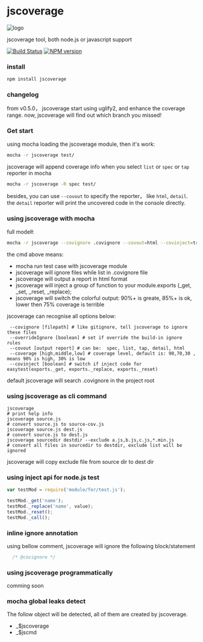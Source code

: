 jscoverage
==========
![logo](https://raw.github.com/fishbar/jscoverage/master/logo.png)

jscoverage tool, both node.js or javascript support

[![Build Status](https://travis-ci.org/fishbar/jscoverage.svg)](https://travis-ci.org/fishbar/jscoverage)
[![NPM version](https://badge.fury.io/js/jscoverage.svg)](http://badge.fury.io/js/jscoverage)


### install

```sh
npm install jscoverage
```

### changelog

from v0.5.0， jscoverage start using uglify2, and enhance the coverage range.
now, jscoverage will find out which branch you missed!

### Get start

using mocha loading the jscoverage module, then it's work:
```sh
mocha -r jscoverage test/
```

jscoverage will append coverage info when you select `list` or `spec` or `tap` reporter in mocha
```sh
mocha -r jscoverage -R spec test/
```

besides, you can use `--covout` to specify the reporter， like `html`, `detail`.
the `detail` reporter will print the uncovered code in the console directly.

### using jscoverage with mocha

full modelł:
```sh
mocha -r jscoverage --covignore .covignore --covout=html --covinject=true --coverage=90,85,75 test
```
the cmd above means:
  * mocha run test case with jscoverage module
  * jscoverage will ignore files while list in .covignore file
  * jscoverage will output a report in html format
  * jscoverage will inject a group of function to your module.exports (_get, _set, _reset, _replace);
  * jscoverage will switch the colorful output:  90%+ is greate, 85%+ is ok, lower then 75% coverage is terrible

jscoverage can recognise all options below:

```
 --covignore [filepath] # like gitignore, tell jscoverage to ignore these files
 --overrideIgnore [boolean] # set if override the build-in ignore rules
 --covout [output report] # can be:  spec, list, tap, detail, html
 --coverage [high,middle,low] # coverage level, default is: 90,70,30 , means 90% is high, 30% is low
 --covinject [boolean] # switch if inject code for easytest(exports._get, exports._replace, exports._reset)
```

default jscoverage will search .covignore in the project root

### using jscoverage as cli command

```shell
jscoverage
# print help info
jscoverage source.js
# convert source.js to source-cov.js
jscoverage source.js dest.js
# convert source.js to dest.js
jscoverage sourcedir destdir --exclude a.js,b.js,c.js,*.min.js
# convert all files in sourcedir to destdir, exclude list will be ignored
```
jscoverage will copy exclude file from source dir to dest dir

### using inject api for node.js test

```js
var testMod = require('module/for/test.js');

testMod._get('name');
testMod._replace('name', value);
testMod._reset();
testMod._call();
```
### inline ignore annotation

using bellow comment, jscoverage will ignore the following block/statement

```js
  /* @covignore */
```

### using jscoverage programmatically

comming soon

### mocha global leaks detect

The follow object will be detected, all of them are created by jscoverage.

  * _$jscoverage
  * _$jscmd

